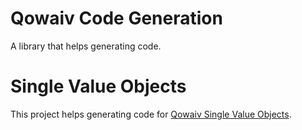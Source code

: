 # Qowaiv Code Generation
A library that helps generating code.

# Single Value Objects
This project helps generating code for [Qowaiv Single Value Objects](https://github.com/Qowaiv/Qowaiv).
